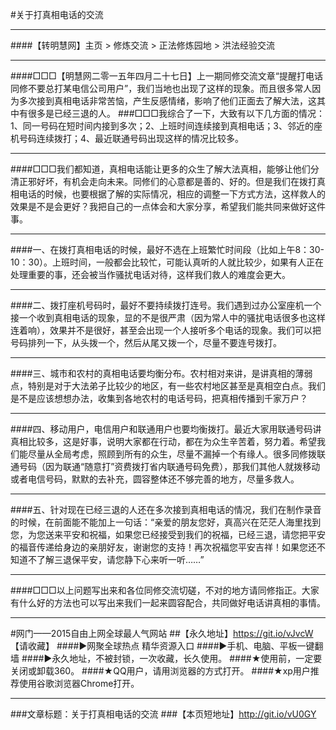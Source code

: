 #关于打真相电话的交流
***
####【转明慧网】主页 > 修炼交流 > 正法修炼园地 > 洪法经验交流
***
####□□□【明慧网二零一五年四月二十七日】上一期同修交流文章“提醒打电话同修不要总打某电信公司用户”，我们当地也出现了这样的现象。而且很多常人因为多次接到真相电话非常苦恼，产生反感情绪，影响了他们正面去了解大法，这其中有很多是已经三退的人。
###□□□我综合了一下，大致有以下几方面的情况：1、同一号码在短时间内接到多次；2、上班时间连续接到真相电话；3、邻近的座机号码连续拨打；4、最近联通号码出现这样的情况比较多。
***
####□□□我们都知道，真相电话能让更多的众生了解大法真相，能够让他们分清正邪好坏，有机会走向未来。同修们的心意都是善的、好的。但是我们在拨打真相电话的时候，也要根据了解的实际情况，相应的调整一下方式方法，这样救人的效果是不是会更好？我把自己的一点体会和大家分享，希望我们能共同来做好这件事。
***
####一、在拨打真相电话的时候，最好不选在上班繁忙时间段（比如上午8：30-10：30）。上班时间，一般都会比较忙，可能认真听的人就比较少，如果有人正在处理重要的事，还会被当作骚扰电话对待，这样我们救人的难度会更大。
***
####二、拨打座机号码时，最好不要持续拨打连号。我们遇到过办公室座机一个接一个收到真相电话的现象，显的不是很严肃（因为常人中的骚扰电话很多也这样连着响），效果并不是很好，甚至会出现一个人接听多个电话的现象。我们可以把号码排列一下，从头拨一个，然后从尾又拨一个，尽量不要连号拨打。
***
####三、城市和农村的真相电话要均衡分布。农村相对来讲，是讲真相的薄弱点，特别是对于大法弟子比较少的地区，有一些农村地区甚至是真相空白点。我们是不是应该想想办法，收集到各地农村的电话号码，把真相传播到千家万户？
***
####四、移动用户，电信用户和联通用户也要均衡拨打。最近大家用联通号码讲真相比较多，这是好事，说明大家都在行动，都在为众生辛苦着，努力着。希望我们能尽量从全局考虑，照顾到所有的众生，尽量不漏掉一个有缘人。很多同修拨联通号码（因为联通“随意打”资费拨打省内联通号码免费），那我们其他人就拨移动或者电信号码，默默的去补充，圆容整体还不够完善的地方，尽量多救人。
***
####五、针对现在已经三退的人还在多次接到真相电话的情况，我们在制作录音的时候，在前面能不能加上一句话：“亲爱的朋友您好，真高兴在茫茫人海里找到您，为您送来平安和祝福，如果您已经接受到我们的祝福，已经三退，请您把平安的福音传递给身边的亲朋好友，谢谢您的支持！再次祝福您平安吉祥！如果您还不知道不了解三退保平安，请您静下心来听一听……”
***
####□□□以上问题写出来和各位同修交流切磋，不对的地方请同修指正。大家有什么好的方法也可以写出来我们一起来圆容配合，共同做好电话讲真相的事情。
***
#网门——2015自由上网全球最人气网站
##【永久地址】https://git.io/vJvcW 【请收藏】
####►网聚全球热点 精华资源入口
####►手机、电脑、平板一键翻墙
####►永久地址，不被封锁，一次收藏，长久使用。
####★使用前，一定要关闭或卸载360。
####★QQ用户，请用浏览器的方式打开。
####★xp用户推荐使用谷歌浏览器Chrome打开。
***
###文章标题：关于打真相电话的交流
###【本页短地址】http://git.io/vU0GY
